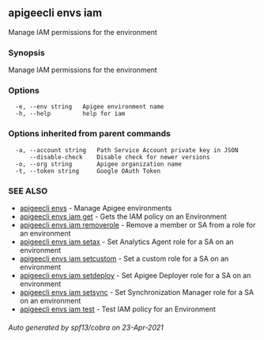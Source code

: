 ## apigeecli envs iam

Manage IAM permissions for the environment

### Synopsis

Manage IAM permissions for the environment

### Options

```
  -e, --env string   Apigee environment name
  -h, --help         help for iam
```

### Options inherited from parent commands

```
  -a, --account string   Path Service Account private key in JSON
      --disable-check    Disable check for newer versions
  -o, --org string       Apigee organization name
  -t, --token string     Google OAuth Token
```

### SEE ALSO

* [apigeecli envs](apigeecli_envs.md)	 - Manage Apigee environments
* [apigeecli envs iam get](apigeecli_envs_iam_get.md)	 - Gets the IAM policy on an Environment
* [apigeecli envs iam removerole](apigeecli_envs_iam_removerole.md)	 - Remove a member or SA from a role for an environment
* [apigeecli envs iam setax](apigeecli_envs_iam_setax.md)	 - Set Analytics Agent role for a SA on an environment
* [apigeecli envs iam setcustom](apigeecli_envs_iam_setcustom.md)	 - Set a custom role for a SA on an environment
* [apigeecli envs iam setdeploy](apigeecli_envs_iam_setdeploy.md)	 - Set Apigee Deployer role for a SA on an environment
* [apigeecli envs iam setsync](apigeecli_envs_iam_setsync.md)	 - Set Synchronization Manager role for a SA on an environment
* [apigeecli envs iam test](apigeecli_envs_iam_test.md)	 - Test IAM policy for an Environment

###### Auto generated by spf13/cobra on 23-Apr-2021
